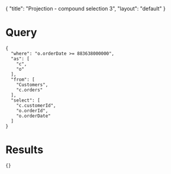 {
	"title": "Projection - compound selection 3",
	"layout": "default"
}
# Query
	{
	  "where": "o.orderDate >= 883638000000", 
	  "as": [
	    "c", 
	    "o"
	  ], 
	  "from": [
	    "Customers", 
	    "c.orders"
	  ], 
	  "select": [
	    "c.customerId", 
	    "o.orderId", 
	    "o.orderDate"
	  ]
	}
# Results
	{}
